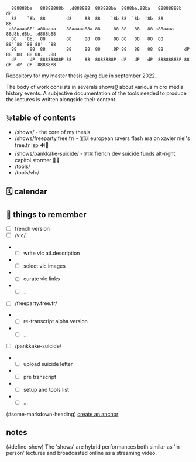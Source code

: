 ```  
  888888ba   88888888b  .d888888  888888ba  8888ba.88ba   88888888b                     dP 
  88    `8b  88        d8'    88  88    `8b 88  `8b  `8b  88                            88 
 a88aaaa8P' a88aaaa    88aaaaa88a 88     88 88   88   88 a88aaaa       88d8b.d8b. .d888b88 
  88   `8b.  88        88     88  88     88 88   88   88  88           88'`88'`88 88'  `88 
  88     88  88        88     88  88    .8P 88   88   88  88        dP 88  88  88 88.  .88 
  dP     dP  88888888P 88     88  8888888P  dP   dP   dP  88888888P 88 dP  dP  dP `88888P8 
```

Repository for my master thesis @[erg](https://erg.be) due in september 2022.

The body of work consists in severals shows[0](#define-show) about various micro media history events. A subjective documentation of the tools needed to produce the lectures is written alongside their content.

## 💥table of contents

* /shows/ - the core of my thesis
* /shows/freeparty.free.fr/ - 🇪🇺 european ravers flash era on xavier niel's free.fr isp 🔊🧯
* /shows/pankkake-suicide/ - 🇫🇷 french dev suicide funds alt-right capitol stormer 🤔🤮
* /tools/
* /tools/vlc/

## 🗓️ calendar

## 🧠 things to remember
* [ ] french version
* [ ] /vlc/
* * [ ] write vlc atl.description
* * [ ] select vlc images
* * [ ] curate vlc links
* * [ ] ...
* [ ] /freeparty.free.fr/
* * [ ] re-transcript alpha version
* * [ ] ... 
* [ ] /pankkake-suicide/
* * [ ] upload suicide letter
* * [ ] pre transcript
* * [ ] setup and tools list
* * [ ] ...

(#some-markdown-heading)
[create an anchor](#anchors-in-markdown)

## notes
(#define-show)
The 'shows' are hybrid performances both similar as 'in-person' lectures and broadcasted online as a streaming video.
